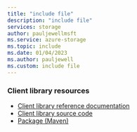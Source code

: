 ```yaml
---
title: "include file"
description: "include file"
services: storage
author: pauljewellmsft
ms.service: azure-storage
ms.topic: include
ms.date: 01/04/2023
ms.author: pauljewell
ms.custom: include file
---
```


### Client library resources

- [Client library reference documentation](/java/api/overview/azure/storage-blob-readme)
- [Client library source code](https://github.com/Azure/azure-sdk-for-java/tree/master/sdk/storage/azure-storage-blob)
- [Package (Maven)](https://mvnrepository.com/artifact/com.azure/azure-storage-blob)